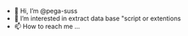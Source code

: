 - 👋 Hi, I’m @pega-suss
- 👀 I’m interested in extract data base "script or extentions
- 📫 How to reach me ...

<!---
pega-suss/pega-suss is a ✨ special ✨ repository because its `README.md` (this file) appears on your GitHub profile.
You can click the Preview link to take a look at your changes.
--->

